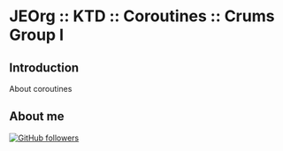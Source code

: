 # JEOrg :: KTD :: Coroutines :: Crums Group I

## Introduction

About coroutines


## About me

[![GitHub followers](https://img.shields.io/github/followers/jesperancinha.svg?label=Jesperancinha&style=for-the-badge&logo=github&color=grey "GitHub")](https://github.com/jesperancinha)
